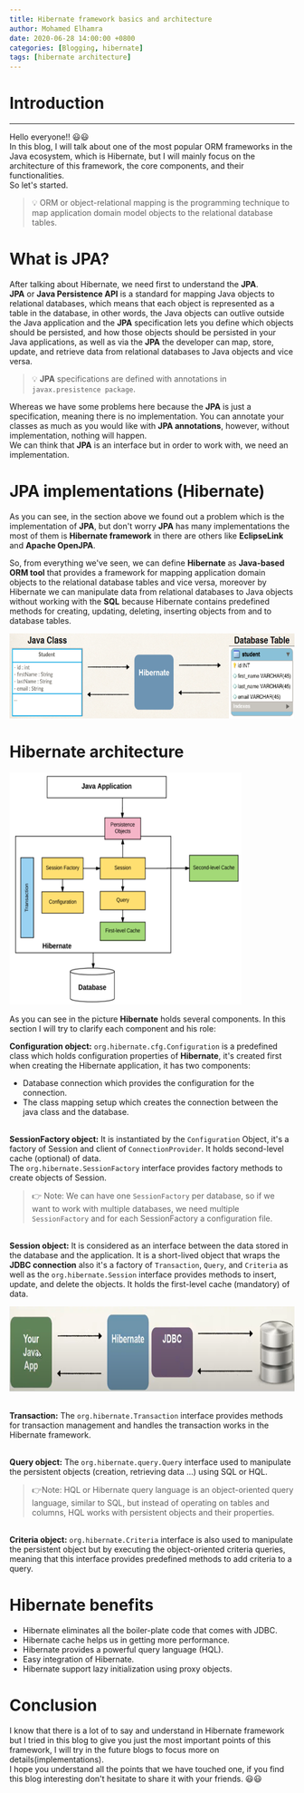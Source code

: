 ```yaml
---
title: Hibernate framework basics and architecture
author: Mohamed Elhamra
date: 2020-06-28 14:00:00 +0800
categories: [Blogging, hibernate]
tags: [hibernate architecture]
---
```


# Introduction 

--------------------------------------

Hello everyone!! 😃😃 <br /> 
In this blog, I will talk about one of the most popular ORM frameworks in the Java ecosystem, which is Hibernate, but I will mainly focus on the architecture of this framework, the core components, and their functionalities.<br /> 
So let's started.<br />

> 💡 ORM or object-relational mapping is the programming technique to map application domain model objects to the relational database tables.

# What is JPA?

After talking about Hibernate, we need first to understand the **JPA**.<br />
**JPA** or **Java Persistence API** is a standard for mapping Java objects to relational databases, which means that each object is represented as a table in the database, in other words, the Java objects can outlive outside the Java application and the **JPA** specification lets you define which objects should be persisted, and how those objects should be persisted in your Java applications, as well as via the **JPA** the developer can map, store, update, and retrieve data from relational databases to Java objects and vice versa.<br />

> 💡 **JPA** specifications are defined with annotations in `javax.presistence package`.

Whereas we have some problems here because the **JPA** is just a specification, meaning there is no implementation. You can annotate your classes as much as you would like with **JPA annotations**, however, without implementation, nothing will happen.<br />
We can think that **JPA** is an interface but in order to work with, we need an implementation.

# JPA implementations (Hibernate)

As you can see, in the section above we found out a problem which is the implementation of **JPA**, but don't worry **JPA** has many implementations the most of them is **Hibernate framework** in there are others like **EclipseLink** and **Apache OpenJPA**.<br />

So, from everything we've seen, we can define **Hibernate** as **Java-based ORM tool** that provides a framework for mapping application domain objects to the relational database tables and vice versa, moreover by Hibernate we can manipulate data from relational databases to Java objects without working with the **SQL** because Hibernate contains predefined methods for creating, updating, deleting, inserting objects from and to database tables.

<img src="/assets/img/sample/orm-mapping.PNG" alt="drawing" width="685" height="150"/>

# Hibernate architecture

<img src="/assets/img/sample/hibernate-architecture.PNG" alt="drawing" width="410" height="410"/>

As you can see in the picture **Hibernate** holds several components. In this section I will try to clarify each component and his role:<br />

**Configuration object:** `org.hibernate.cfg.Configuration` is a predefined class which holds configuration properties of **Hibernate**, it's created first when creating the Hibernate application, it has two components: 
   * Database connection which provides the configuration for the connection.
   * The class mapping setup which creates the connection between the java class and the database.
   


<br />**SessionFactory object:**  It is instantiated by the `Configuration` Object, it's a factory of Session and client of `ConnectionProvider`. It holds second-level cache (optional) of data.<br />
The `org.hibernate.SessionFactory` interface provides factory methods to create objects of Session.

> 👉 Note: We can have one `SessionFactory` per database, so if we want to work with multiple databases, we need multiple `SessionFactory` and for each SessionFactory a configuration file.


<br />**Session object:** It is considered as an interface between the data stored in the database and the application. It is a short-lived object that wraps the **JDBC connection** also it's a factory of `Transaction`, `Query`, and `Criteria` as well as the `org.hibernate.Session` interface provides methods to insert, update, and delete the objects. It holds the first-level cache (mandatory) of data.


<img src="/assets/img/sample/jdbc.PNG" alt="drawing" width="685" height="150"/>



<br />**Transaction:** The `org.hibernate.Transaction` interface provides methods for transaction management and handles the transaction works in the Hibernate framework.



<br />**Query object:** The `org.hibernate.query.Query` interface used to manipulate the persistent  objects (creation, retrieving data ...)
using SQL or HQL.

> 👉Note: HQL or Hibernate query language is an object-oriented query language, similar to SQL, but instead of operating on tables and columns, HQL works with persistent objects and their properties.



<br />**Criteria object:** `org.hibernate.Criteria` interface is also used to manipulate the persistent object but by executing the object-oriented criteria queries,  meaning that this interface provides predefined methods to add criteria to a query.

# Hibernate benefits

* Hibernate eliminates all the boiler-plate code that comes with JDBC.
* Hibernate cache helps us in getting more performance.
* Hibernate provides a powerful query language (HQL).
* Easy integration of Hibernate.
* Hibernate support lazy initialization using proxy objects.

# Conclusion 

I know that there is a lot of to say and understand in Hibernate framework but I tried in this blog to give you just the most important points of this framework, I will try in the future blogs to focus more on details(implementations).<br />
I hope you understand all the points that we have touched one, if you find this blog interesting don't hesitate to share it with your friends. 😃😃














